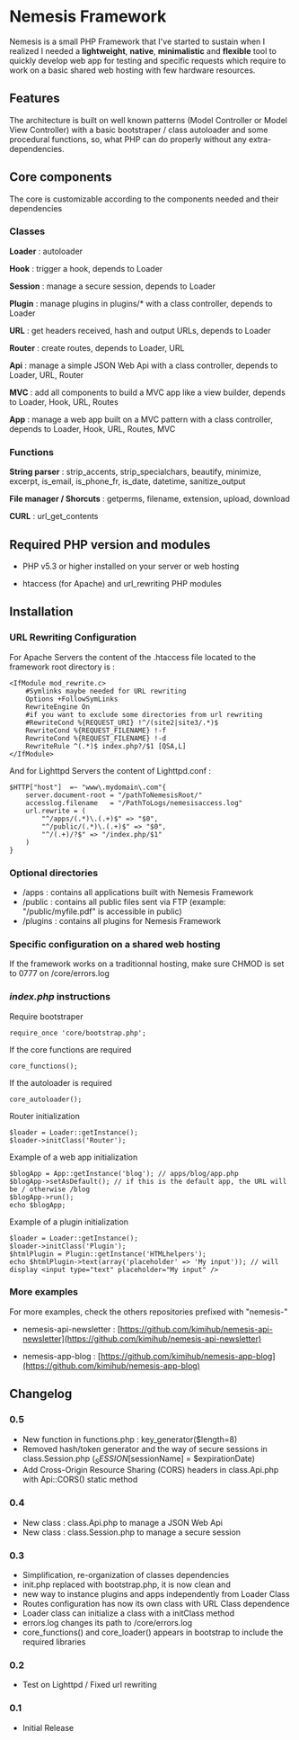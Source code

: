 # Nemesis Framework  #
Nemesis is a small PHP Framework that I've started to sustain when I realized I needed a
**lightweight**, **native**, **minimalistic** and **flexible** tool to quickly develop web app for testing and specific requests which require to work on a basic shared web hosting with few hardware resources.

## Features ##

The architecture is built on well known patterns (Model Controller or Model View Controller) with a basic bootstraper / class autoloader and some procedural functions, so, what PHP can do properly without any extra-dependencies.

## Core components ##

The core is customizable according to the components needed and their dependencies

### Classes ###


**Loader** : autoloader

**Hook** : trigger a hook, depends to Loader

**Session** : manage a secure session, depends to Loader

**Plugin** : manage plugins in plugins/* with a class controller, depends to Loader

**URL** : get headers received, hash and output URLs, depends to Loader

**Router** : create routes, depends to Loader, URL

**Api** : manage a simple JSON Web Api with a class controller, depends to Loader, URL, Router

**MVC** : add all components to build a MVC app like a view builder, depends to Loader, Hook, URL, Routes

**App** : manage a web app built on a MVC pattern with a class controller, depends to Loader, Hook, URL, Routes, MVC



### Functions ###

**String parser** : strip_accents, strip_specialchars, beautify, minimize, excerpt, is_email, is_phone_fr, is_date, datetime, sanitize_output

**File manager / Shorcuts** : getperms, filename, extension, upload, download

**CURL** : url_get_contents


## Required PHP version and modules ##

- PHP v5.3 or higher installed on your server or web hosting

- htaccess (for Apache) and url_rewriting PHP modules


## Installation ##


### URL Rewriting Configuration ###
For Apache Servers the content of the .htaccess file located to the framework root directory is :

	<IfModule mod_rewrite.c>
		#Symlinks maybe needed for URL rewriting
		Options +FollowSymLinks
		RewriteEngine On
		#if you want to exclude some directories from url rewriting
		#RewriteCond %{REQUEST_URI} !^/(site2|site3/.*)$
		RewriteCond %{REQUEST_FILENAME} !-f
		RewriteCond %{REQUEST_FILENAME} !-d
		RewriteRule ^(.*)$ index.php?/$1 [QSA,L]
	</IfModule>


And for Lighttpd Servers the content of Lighttpd.conf :

	$HTTP["host"]  =~ "www\.mydomain\.com"{
		server.document-root = "/pathToNemesisRoot/"
		accesslog.filename   = "/PathToLogs/nemesisaccess.log"
	 	url.rewrite = (
			"^/apps/(.*)\.(.+)$" => "$0",
			"^/public/(.*)\.(.+)$" => "$0",
			"^/(.+)/?$" => "/index.php/$1"
		)
	}


### Optional directories ###
* /apps : contains all applications built with Nemesis Framework
* /public : contains all public files sent via FTP (example: "/public/myfile.pdf" is accessible in public)
* /plugins : contains all plugins for Nemesis Framework


### Specific configuration on a shared web hosting ###
If the framework works on a traditionnal hosting, make sure CHMOD is set to 0777 on /core/errors.log

### *index.php* instructions ###
Require bootstraper

	require_once 'core/bootstrap.php';

If the core functions are required

	core_functions();

If the autoloader is required

	core_autoloader();

Router initialization

	$loader = Loader::getInstance();
	$loader->initClass('Router');

Example of a web app initialization

	$blogApp = App::getInstance('blog'); // apps/blog/app.php
	$blogApp->setAsDefault(); // if this is the default app, the URL will be / otherwise /blog
	$blogApp->run();
	echo $blogApp;

Example of a plugin initialization

	$loader = Loader::getInstance();
	$loader->initClass('Plugin');
	$htmlPlugin = Plugin::getInstance('HTMLhelpers');
	echo $htmlPlugin->text(array('placeholder' => 'My input')); // will display <input type="text" placeholder="My input" />

### More examples ###
For more examples, check the others repositories prefixed with "nemesis-" 

- nemesis-api-newsletter : [https://github.com/kimihub/nemesis-api-newsletter](https://github.com/kimihub/nemesis-api-newsletter)

- nemesis-app-blog : [https://github.com/kimihub/nemesis-app-blog](https://github.com/kimihub/nemesis-app-blog)


Changelog
---------
### 0.5 
* New function in functions.php : key_generator($length=8)
* Removed hash/token generator and the way of secure sessions in class.Session.php ($_SESSION[$sessionName] = $expirationDate)
* Add Cross-Origin Resource Sharing (CORS) headers in class.Api.php with Api::CORS() static method

### 0.4
* New class : class.Api.php to manage a JSON Web Api
* New class : class.Session.php to manage a secure session

### 0.3
* Simplification, re-organization of classes dependencies
* init.php replaced with bootstrap.php, it is now clean and
* new way to instance plugins and apps independently from Loader Class 
* Routes configuration has now its own class with URL Class dependence
* Loader class can initialize a class with a initClass method
* errors.log changes its path to /core/errors.log
* core_functions() and core_loader() appears in bootstrap to include the required libraries

### 0.2
* Test on Lighttpd / Fixed url rewriting

### 0.1
* Initial Release
 